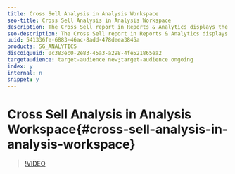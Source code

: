 ```yaml
---
title: Cross Sell Analysis in Analysis Workspace
seo-title: Cross Sell Analysis in Analysis Workspace
description: The Cross Sell report in Reports & Analytics displays the relationship between products in the same product string, so you can analyze what products are purchased together. In this video, we show you how to create the Cross Sell report in Analysis Workspace, and extend it even further to any multi-valued dimension or classification.
seo-description: The Cross Sell report in Reports & Analytics displays the relationship between products in the same product string, so you can analyze what products are purchased together. In this video, we show you how to create the Cross Sell report in Analysis Workspace, and extend it even further to any multi-valued dimension or classification.
uuid: 541336fe-6883-46ac-8add-478deea3845a
products: SG_ANALYTICS
discoiquuid: 0c383ec0-2e83-45a3-a298-4fe521865ea2
targetaudience: target-audience new;target-audience ongoing
index: y
internal: n
snippet: y
---
```


# Cross Sell Analysis in Analysis Workspace{#cross-sell-analysis-in-analysis-workspace}

>[!VIDEO](https://video.tv.adobe.com/v/25864/?quality=12)

